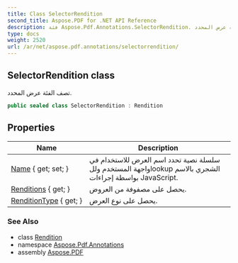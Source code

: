 ```yaml
---
title: Class SelectorRendition
second_title: Aspose.PDF for .NET API Reference
description: فئة Aspose.Pdf.Annotations.SelectorRendition. تصف الفئة عرض المحدد
type: docs
weight: 2520
url: /ar/net/aspose.pdf.annotations/selectorrendition/
---
```

## SelectorRendition class

تصف الفئة عرض المحدد.

```csharp
public sealed class SelectorRendition : Rendition
```

## Properties

| Name | Description |
| --- | --- |
| [Name](../../aspose.pdf.annotations/rendition/name/) { get; set; } | سلسلة نصية تحدد اسم العرض للاستخدام في واجهة المستخدم وللlookup الشجري بالاسم بواسطة إجراءات JavaScript. |
| [Renditions](../../aspose.pdf.annotations/selectorrendition/renditions/) { get; } | يحصل على مصفوفة من العروض. |
| [RenditionType](../../aspose.pdf.annotations/rendition/renditiontype/) { get; } | يحصل على نوع العرض. |

### See Also

* class [Rendition](../rendition/)
* namespace [Aspose.Pdf.Annotations](../../aspose.pdf.annotations/)
* assembly [Aspose.PDF](../../)